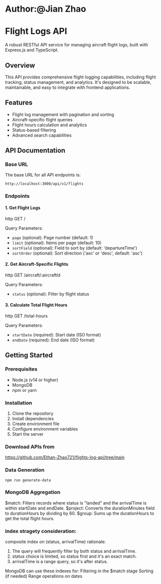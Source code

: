 # Author:@Jian Zhao
# Flight Logs API

A robust RESTful API service for managing aircraft flight logs, built with Express.js and TypeScript.

## Overview

This API provides comprehensive flight logging capabilities, including flight tracking, status management, and analytics. It's designed to be scalable, maintainable, and easy to integrate with frontend applications.

## Features

-  Flight log management with pagination and sorting
-  Aircraft-specific flight queries
-  Flight hours calculation and analytics
-  Status-based filtering
-  Advanced search capabilities

## API Documentation

### Base URL

The base URL for all API endpoints is:

```
http://localhost:3000/api/v1/flights
```


### Endpoints

#### 1. Get Flight Logs
http
GET /

Query Parameters:
- `page` (optional): Page number (default: 1)
- `limit` (optional): Items per page (default: 10)
- `sortField` (optional): Field to sort by (default: 'departureTime')
- `sortOrder` (optional): Sort direction ('asc' or 'desc', default: 'asc')


#### 2. Get Aircraft-Specific Flights

http
GET /aircraft/:aircraftId


Query Parameters:
- `status` (optional): Filter by flight status

#### 3. Calculate Total Flight Hours

http
GET /total-hours

Query Parameters:
- `startDate` (required): Start date (ISO format)
- `endDate` (required): End date (ISO format)


## Getting Started

### Prerequisites

- Node.js (v14 or higher)
- MongoDB
- npm or yarn

### Installation

1. Clone the repository
2. Install dependencies
3. Create environment file
4. Configure environment variables
5. Start the server

### Download APIs from 
https://github.com/Ethan-Zhao721/flights-log-api/tree/main



### Data Generation

```
npm run generate-data
```

### MongoDB Aggregation

$match: Filters records where status is "landed" and the arrivalTime is within startDate and endDate.
$project: Converts the durationMinutes field to durationHours by dividing by 60.
$group: Sums up the durationHours to get the total flight hours.

### index stragety consideration: 
composite index on (status, arrivalTime)
rationale: 
1. The query will frequently filter by both status and arrivalTime.
2. status choice is limited, so status first and it's an exact match.
3. arrivalTime is a range query, so it's after status.

MongoDB can use these indexes for:
Filtering in the $match stage
Sorting (if needed)
Range operations on dates




